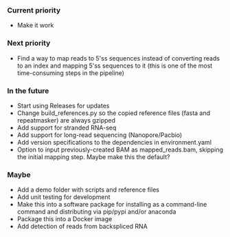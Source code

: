 ### Current priority
- Make it work

### Next priority
- Find a way to map reads to 5'ss sequences instead of converting reads to an index and mapping 5'ss sequences to it (this is one of the most time-consuming steps in the pipeline)

### In the future
- Start using Releases for updates
- Change build_references.py so the copied reference files (fasta and repeatmasker) are always gzipped 
- Add support for stranded RNA-seq
- Add support for long-read sequencing (Nanopore/Pacbio)
- Add version specifications to the dependencies in environment.yaml
- Option to input previously-created BAM as mapped_reads.bam, skipping the initial mapping step. Maybe make this the default?

### Maybe
- Add a demo folder with scripts and reference files
- Add unit testing for development
- Make this into a software package for installing as a command-line command and distributing via pip/pypi and/or anaconda
- Package this into a Docker image
- Add detection of reads from backspliced RNA
